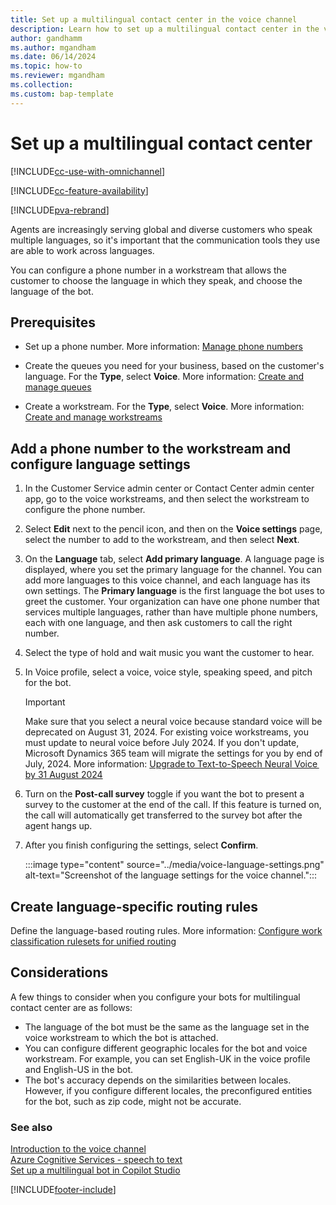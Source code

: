 ```yaml
---
title: Set up a multilingual contact center in the voice channel
description: Learn how to set up a multilingual contact center in the voice channel.
author: gandhamm
ms.author: mgandham
ms.date: 06/14/2024
ms.topic: how-to
ms.reviewer: mgandham
ms.collection:
ms.custom: bap-template
---
```


# Set up a multilingual contact center

[!INCLUDE[cc-use-with-omnichannel](../../includes/cc-use-with-omnichannel.md)]

[!INCLUDE[cc-feature-availability](../../includes/cc-feature-availability.md)]


[!INCLUDE[pva-rebrand](../../includes/cc-pva-rebrand.md)]

Agents are increasingly serving global and diverse customers who speak multiple languages, so it's important that the communication tools they use are able to work across languages.

You can configure a phone number in a workstream that allows the customer to choose the language in which they speak, and choose the language of the bot.

## Prerequisites

- Set up a phone number. More information: [Manage phone numbers](voice-channel-manage-phone-numbers.md)
  
- Create the queues you need for your business, based on the customer's language. For the **Type**, select **Voice**. More information: [Create and manage queues](queues-omnichannel.md)

- Create a workstream. For the **Type**, select **Voice**. More information: [Create and manage workstreams](create-workstreams.md)
   
## Add a phone number to the workstream and configure language settings

1. In the Customer Service admin center or Contact Center admin center app, go to the voice workstreams, and then select the workstream to configure the phone number.

1. Select **Edit** next to the pencil icon, and then on the **Voice settings** page, select the number to add to the workstream, and then select **Next**.

1. On the **Language** tab, select **Add primary language**. A language page is displayed, where you set the primary language for the channel. You can add more languages to this voice channel, and each language has its own settings.
   The **Primary language** is the first language the bot uses to greet the customer. Your organization can have one phone number that services multiple languages, rather than have multiple phone numbers, each with one language, and then ask customers to call the right number.

1. Select the type of hold and wait music you want the customer to hear.
  
1. In Voice profile, select a voice, voice style, speaking speed, and pitch for the bot.

   > [!IMPORTANT]
   > Make sure that you select a neural voice because standard voice will be deprecated on August 31, 2024. For existing voice workstreams, you must update to neural voice before July 2024. If you don't update, Microsoft Dynamics 365 team will migrate the settings for you by end of July, 2024. More information: [Upgrade to Text-to-Speech Neural Voice  by 31 August 2024](https://azure.microsoft.com/updates/we-re-retiring-the-standard-voice-on-31-august-2024/)

1. Turn on the **Post-call survey** toggle if you want the bot to present a survey to the customer at the end of the call. If this feature is turned on, the call will automatically get transferred to the survey bot after the agent hangs up.

1. After you finish configuring the settings, select **Confirm**.

   :::image type="content" source="../media/voice-language-settings.png" alt-text="Screenshot of the language settings for the voice channel.":::


## Create language-specific routing rules

Define the language-based routing rules. More information: [Configure work classification rulesets for unified routing](configure-work-classification.md)

## Considerations

A few things to consider when you configure your bots for multilingual contact center are as follows:
- The language of the bot must be the same as the language set in the voice workstream to which the bot is attached.
- You can configure different geographic locales for the bot and voice workstream. For example, you can set English-UK in the voice profile and English-US in the bot.
- The bot's accuracy depends on the similarities between locales. However, if you configure different locales, the preconfigured entities for the bot, such as zip code, might not be accurate.

### See also

[Introduction to the voice channel](voice-channel.md)  
[Azure Cognitive Services - speech to text](https://azure.microsoft.com/services/cognitive-services/text-to-speech/#features)  
[Set up a multilingual bot in Copilot Studio](set-up-multilingual-pva-bot.md)  

[!INCLUDE[footer-include](../../includes/footer-banner.md)]
